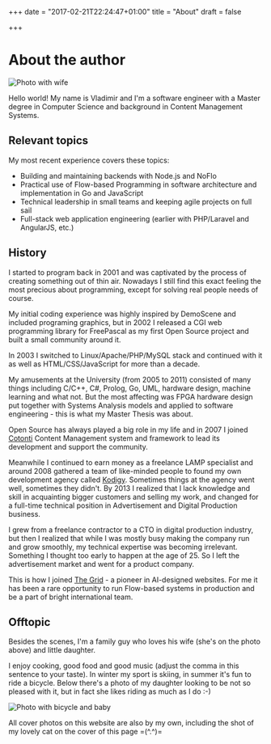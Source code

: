 +++
date = "2017-02-21T22:24:47+01:00"
title = "About"
draft = false

+++

# About the author

![Photo with wife](/img/photo_together.jpg)

Hello world! My name is Vladimir and I'm a software engineer with a Master degree in Computer Science and background in Content Management Systems.

## Relevant topics

My most recent experience covers these topics:

 - Building and maintaining backends with Node.js and NoFlo
 - Practical use of Flow-based Programming in software architecture and implementation in Go and JavaScript
 - Technical leadership in small teams and keeping agile projects on full sail
 - Full-stack web application engineering (earlier with PHP/Laravel and AngularJS, etc.)

## History

I started to program back in 2001 and was captivated by the process of creating something out of thin air. Nowadays I still find this exact feeling the most precious about programming, except for solving real people needs of course.

My initial coding experience was highly inspired by DemoScene and included programing graphics, but in 2002 I released a CGI web programming library for FreePascal as my first Open Source project and built a small community around it.

In 2003 I switched to Linux/Apache/PHP/MySQL stack and continued with it as well as HTML/CSS/JavaScript for more than a decade.

My amusements at the University (from 2005 to 2011) consisted of many things including C/C++, C#, Prolog, Go, UML, hardware design, machine learning and what not. But the most affecting was FPGA hardware design put together with Systems Analysis models and applied to software engineering - this is what my Master Thesis was about.

Open Source has always played a big role in my life and in 2007 I joined [Cotonti](https://www.cotonti.com/) Content Management system and framework to lead its development and support the community.

Meanwhile I continued to earn money as a freelance LAMP specialist and around 2008 gathered a team of like-minded people to found my own development agency called [Kodigy](http://kodigy.com/). Sometimes things at the agency went well, sometimes they didn't. By 2013 I realized that I lack knowledge and skill in acquainting bigger customers and selling my work, and changed for a full-time technical position in Advertisement and Digital Production business.

I grew from a freelance contractor to a CTO in digital production industry, but then I realized that while I was mostly busy making the company run and grow smoothly, my technical expertise was becoming irrelevant. Something I thought too early to happen at the age of 25. So I left the advertisement market and went for a product company.

This is how I joined [The Grid](https://thegrid.io) - a pioneer in AI-designed websites. For me it has been a rare opportunity to run Flow-based systems in production and be a part of bright international team.

## Offtopic

Besides the scenes, I'm a family guy who loves his wife (she's on the photo above) and little daughter.

I enjoy cooking, good food and good music (adjust the comma in this sentence to your taste). In winter my sport is skiing, in summer it's fun to ride a bicycle. Below there's a photo of my daughter looking to be not so pleased with it, but in fact she likes riding as much as I do :-)

![Photo with bicycle and baby](/img/photo_onbike.jpg)

All cover photos on this website are also by my own, including the shot of my lovely cat on the cover of this page =(^.^)=
